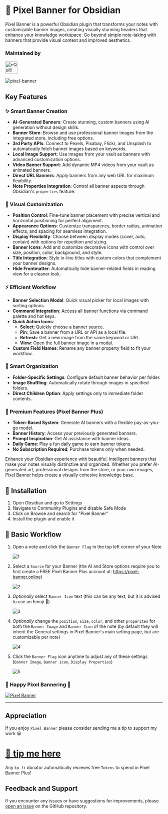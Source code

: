 # 🚩 Pixel Banner for Obsidian

Pixel Banner is a powerful Obsidian plugin that transforms your notes with customizable banner images, creating visually stunning headers that enhance your knowledge workspace. Go beyond simple note-taking with banners that provide visual context and improved aesthetics.

### Maintained by
<a href="https://www.equilllabs.com">
  <img src="https://raw.githubusercontent.com/jparkerweb/eQuill-Labs/refs/heads/main/src/static/images/logo-text-outline.png" alt="eQuill Labs" height="40">
</a>

<br>

![pixel-banner](img/pixel-banner.jpg)

## Key Features

### ✨ Smart Banner Creation
- **AI-Generated Banners**: Create stunning, custom banners using AI generation without design skills.
- **Banner Store**: Browse and use professional banner images from the integrated store, including free options.
- **3rd Party APIs**: Connect to Pexels, Pixabay, Flickr, and Unsplash to automatically fetch banner images based on keywords.
- **Local Image Support**: Use images from your vault as banners with advanced customization options.
- **Video Banner Support**: Add dynamic MP4 videos from your vault as animated banners.
- **Direct URL Banners**: Apply banners from any web URL for maximum flexibility.
- **Note Properties Integration**: Control all banner aspects through Obsidian's `properties` feature.

### 🎨 Visual Customization
- **Position Control**: Fine-tune banner placement with precise vertical and horizontal positioning for perfect alignment.
- **Appearance Options**: Customize transparency, border radius, animation effects, and spacing for seamless integration.
- **Display Flexibility**: Choose between display modes (cover, auto, contain) with options for repetition and sizing.
- **Banner Icons**: Add and customize decorative icons with control over size, position, color, background, and style.
- **Title Integration**: Style in-line titles with custom colors that complement your banner designs.
- **Hide Frontmatter**: Automatically hide banner-related fields in reading view for a cleaner look.

### ⚡ Efficient Workflow
- **Banner Selection Modal**: Quick visual picker for local images with sorting options.
- **Command Integration**: Access all banner functions via command palette and hot keys.
- **Quick Action Icons**:
    - **Select**: Quickly choose a banner source.
    - **Pin**: Save a banner from a URL or API as a local file.
    - **Refresh**: Get a new image from the same keyword or URL.
    - **View**: Open the full banner image in a modal.
- **Custom Field Names**: Rename any banner property field to fit your workflow.

### 📂 Smart Organization
- **Folder-Specific Settings**: Configure default banner behavior per folder.
- **Image Shuffling**: Automatically rotate through images in specified folders.
- **Direct Children Option**: Apply settings only to immediate folder contents.

### 💎 Premium Features (Pixel Banner Plus)
- **Token-Based System**: Generate AI banners with a flexible pay-as-you-go model.
- **Banner History**: Access your previously generated banners.
- **Prompt Inspiration**: Get AI assistance with banner ideas.
- **Daily Game**: Play a fun daily game to earn banner tokens.
- **No Subscription Required**: Purchase tokens only when needed.

Enhance your Obsidian experience with beautiful, intelligent banners that make your notes visually distinctive and organized. Whether you prefer AI-generated art, professional designs from the store, or your own images, Pixel Banner helps create a visually cohesive knowledge base.

## 🔧 Installation

1. Open Obsidian and go to Settings
2. Navigate to Community Plugins and disable Safe Mode
3. Click on Browse and search for "Pixel Banner"
4. Install the plugin and enable it

## 🚀 Basic Workflow

1. Open a note and click the `Banner Flag` in the top left corner of your Note  

    ![1](https://raw.githubusercontent.com/jparkerweb/pixel-banner/refs/heads/main/img/1.jpg)

2. Select a `Source` for your Banner (the AI and Store options require you to first create a FREE Pixel Banner Plus account at: https://pixel-banner.online)  

    ![2](https://raw.githubusercontent.com/jparkerweb/pixel-banner/refs/heads/main/img/2.jpg)

3. _Optionally_ select `Banner Icon` text (this can be any text, but it is advised to use an Emoji 🤣)

    ![3](https://raw.githubusercontent.com/jparkerweb/pixel-banner/refs/heads/main/img/3.jpg)

4. _Optionally_ change the `position`, `size`, `color`, and other `properites` for both the `Banner Image` and `Banner Icon` of the note (by default they will inherit the General settings in Pixel Banner's main setting page, but are customizable per note)

    ![4](https://raw.githubusercontent.com/jparkerweb/pixel-banner/refs/heads/main/img/4.jpg)

5. Click the `Banner Flag` icon anytime to adjust any of these settings (`Banner Image`, `Banner icon`, `Display Properties`)

    ![5](https://raw.githubusercontent.com/jparkerweb/pixel-banner/refs/heads/main/img/5.jpg)

### 🎉 Happy Pixel Bannering 🤣

<a href="https://www.youtube.com/watch?v=pJFsMfrWak4">
  <img src="https://pixel-banner.online/img/pixel-banner-logo-v3-trimmed.jpg" alt="Pixel Banner" style="max-width: 400px;">
</a>

---

## Appreciation
If you enjoy `Pixel Banner` please consider sending me a tip to support my work 😀
# [🍵 tip me here](https://ko-fi.com/jparkerweb)
Any `ko-fi` donator automatically recieves free `Tokens` to spend in Pixel Banner Plus!

## Feedback and Support

If you encounter any issues or have suggestions for improvements, please [open an issue](https://github.com/jparkerweb/pixel-banner/issues) on the GitHub repository.
